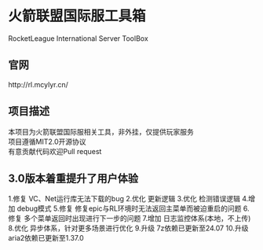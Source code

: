 <h1>火箭联盟国际服工具箱</h1>
RocketLeague International Server ToolBox

<h2>官网</h2>
http://rl.mcylyr.cn/

<h2>项目描述</h2>
本项目为火箭联盟国际服相关工具，非外挂，仅提供玩家服务
</br>
项目遵循MIT2.0开源协议
</br>
有意贡献代码欢迎Pull request

<h2>3.0版本着重提升了用户体验</h2>
1.修复 VC、Net运行库无法下载的bug
2.优化 更新逻辑
3.优化 检测错误逻辑
4.增加 debug模式
5.修复 修复epic与RL环境时无法返回主菜单而被迫重启的问题
6.修复 多个菜单返回时出现进行下一步的问题
7.增加 日志监控体系(本地，不上传)
8.优化 异步体系，针对更多场景进行优化
9.升级 7z依赖已更新至24.07
10.升级 aria2依赖已更新至1.37.0
